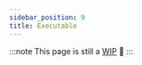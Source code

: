 ```yaml
---
sidebar_position: 9
title: Executable
---
```


:::note
This page is still a [WIP](https://github.com/vramework/vramework.io/issues/3)
 🚧
:::